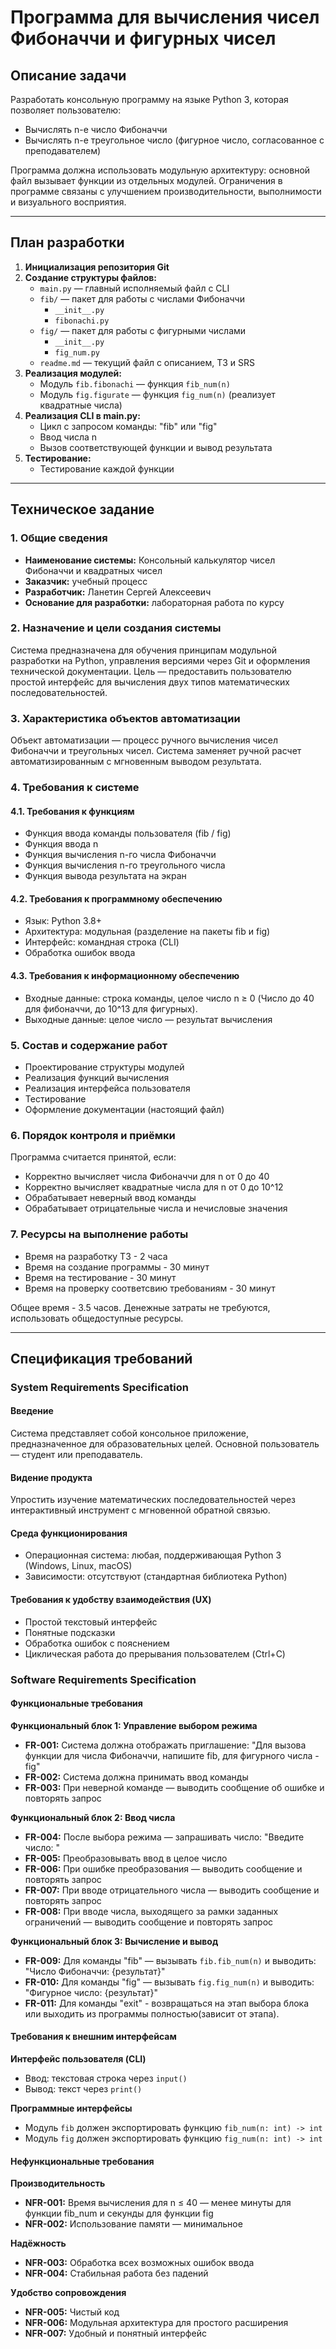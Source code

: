 # Программа для вычисления чисел Фибоначчи и фигурных чисел

## Описание задачи

Разработать консольную программу на языке Python 3, которая позволяет пользователю:
- Вычислять n-е число Фибоначчи
- Вычислять n-е треугольное число (фигурное число, согласованное с преподавателем)

Программа должна использовать модульную архитектуру: основной файл вызывает функции из отдельных модулей.
Ограничения в программе связаны с улучшением производительности, выполнимости и визуального восприятия.

---

## План разработки

1. **Инициализация репозитория Git**
2. **Создание структуры файлов:**
   - `main.py` — главный исполняемый файл с CLI
   - `fib/` — пакет для работы с числами Фибоначчи
     - `__init__.py`
     - `fibonachi.py`
   - `fig/` — пакет для работы с фигурными числами
     - `__init__.py`
     - `fig_num.py`
   - `readme.md` — текущий файл с описанием, ТЗ и SRS
3. **Реализация модулей:**
   - Модуль `fib.fibonachi` — функция `fib_num(n)`
   - Модуль `fig.figurate` — функция `fig_num(n)` (реализует квадратные числа)
4. **Реализация CLI в main.py:**
   - Цикл с запросом команды: "fib" или "fig"
   - Ввод числа n
   - Вызов соответствующей функции и вывод результата
5. **Тестирование:**
   - Тестирование каждой функции

---

##  Техническое задание

### 1. Общие сведения
- **Наименование системы:** Консольный калькулятор чисел Фибоначчи и квадратных чисел
- **Заказчик:** учебный процесс
- **Разработчик:** Ланетин Сергей Алексеевич
- **Основание для разработки:** лабораторная работа по курсу

### 2. Назначение и цели создания системы
Система предназначена для обучения принципам модульной разработки на Python, управления версиями через Git и оформления технической документации. Цель — предоставить пользователю простой интерфейс для вычисления двух типов математических последовательностей.

### 3. Характеристика объектов автоматизации
Объект автоматизации — процесс ручного вычисления чисел Фибоначчи и треугольных чисел. Система заменяет ручной расчет автоматизированным с мгновенным выводом результата.

### 4. Требования к системе

#### 4.1. Требования к функциям
- Функция ввода команды пользователя (fib / fig)
- Функция ввода n
- Функция вычисления n-го числа Фибоначчи
- Функция вычисления n-го треугольного числа
- Функция вывода результата на экран

#### 4.2. Требования к программному обеспечению
- Язык: Python 3.8+
- Архитектура: модульная (разделение на пакеты fib и fig)
- Интерфейс: командная строка (CLI)
- Обработка ошибок ввода

#### 4.3. Требования к информационному обеспечению
- Входные данные: строка команды, целое число n ≥ 0 (Число до 40 для фибоначчи, до 10^13 для фигурных). 
- Выходные данные: целое число — результат вычисления

### 5. Состав и содержание работ
- Проектирование структуры модулей
- Реализация функций вычисления
- Реализация интерфейса пользователя
- Тестирование
- Оформление документации (настоящий файл)

### 6. Порядок контроля и приёмки
Программа считается принятой, если:
- Корректно вычисляет числа Фибоначчи для n от 0 до 40
- Корректно вычисляет квадратные числа для n от 0 до 10^12
- Обрабатывает неверный ввод команды
- Обрабатывает отрицательные числа и нечисловые значения

### 7. Ресурсы на выполнение работы
- Время на разработку ТЗ - 2 часа
- Время на создание программы - 30 минут
- Время на тестирование - 30 минут
- Время на проверку соответсвию требованиям - 30 минут

Общее время - 3.5 часов. Денежные затраты не требуются, использовать общедоступные ресурсы.

---

##  Спецификация требований

### System Requirements Specification

#### Введение
Система представляет собой консольное приложение, предназначенное для образовательных целей. Основной пользователь — студент или преподаватель.

#### Видение продукта
Упростить изучение математических последовательностей через интерактивный инструмент с мгновенной обратной связью.

#### Среда функционирования
- Операционная система: любая, поддерживающая Python 3 (Windows, Linux, macOS)
- Зависимости: отсутствуют (стандартная библиотека Python)

#### Требования к удобству взаимодействия (UX)
- Простой текстовый интерфейс
- Понятные подсказки
- Обработка ошибок с пояснением
- Циклическая работа до прерывания пользователем (Ctrl+C)

### Software Requirements Specification

#### Функциональные требования

**Функциональный блок 1: Управление выбором режима**
- **FR-001:** Система должна отображать приглашение: "Для вызова функции для числа Фибоначчи, напишите fib, для фигурного числа - fig"
- **FR-002:** Система должна принимать ввод команды
- **FR-003:** При неверной команде — выводить сообщение об ошибке и повторять запрос

**Функциональный блок 2: Ввод числа**
- **FR-004:** После выбора режима — запрашивать число: "Введите число: "
- **FR-005:** Преобразовывать ввод в целое число
- **FR-006:** При ошибке преобразования — выводить сообщение и повторять запрос
- **FR-007:** При вводе отрицательного числа — выводить сообщение и повторять запрос
- **FR-008:** При вводе числа, выходящего за рамки заданных ограничений — выводить сообщение и повторять запрос

**Функциональный блок 3: Вычисление и вывод**
- **FR-009:** Для команды "fib" — вызывать `fib.fib_num(n)` и выводить: "Число Фибоначчи: {результат}"
- **FR-010:** Для команды "fig" — вызывать `fig.fig_num(n)` и выводить: "Фигурное число: {результат}"
- **FR-011:** Для команды "exit" - возвращаться на этап выбора блока или выходить из программы полностью(зависит от этапа).

#### Требования к внешним интерфейсам

**Интерфейс пользователя (CLI)**
- Ввод: текстовая строка через `input()`
- Вывод: текст через `print()`

**Программные интерфейсы**
- Модуль `fib` должен экспортировать функцию `fib_num(n: int) -> int`
- Модуль `fig` должен экспортировать функцию `fig_num(n: int) -> int`

#### Нефункциональные требования

**Производительность**
- **NFR-001:** Время вычисления для n ≤ 40 — менее минуты для функции fib_num и секунды для функции fig
- **NFR-002:** Использование памяти — минимальное

**Надёжность**
- **NFR-003:** Обработка всех возможных ошибок ввода
- **NFR-004:** Стабильная работа без падений

**Удобство сопровождения**
- **NFR-005:** Чистый код
- **NFR-006:** Модульная архитектура для простого расширения
- **NFR-007:** Удобный и понятный интерфейс